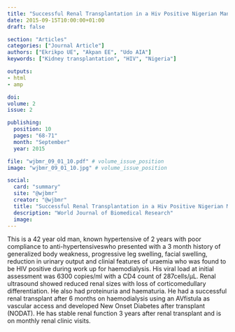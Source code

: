 ```yaml
---
title: "Successful Renal Transplantation in a Hiv Positive Nigerian Man a Case Report"
date: 2015-09-15T10:00:00+01:00
draft: false

section: "Articles"
categories: ["Journal Article"]
authors: ["Ekrikpo UE", "Akpan EE", "Udo AIA"]
keywords: ["Kidney transplantation", "HIV", "Nigeria"]

outputs: 
- html
- amp

doi:
volume: 2
issue: 2

publishing:
  position: 10
  pages: "68-71"
  month: "September"
  year: 2015

file: "wjbmr_09_01_10.pdf" # volume_issue_position
image: "wjbmr_09_01_10.jpg" # volume_issue_position

social:
  card: "summary"
  site: "@wjbmr"
  creator: "@wjbmr"
  title: "Successful Renal Transplantation in a Hiv Positive Nigerian Man a Case Report"
  description: "World Journal of Biomedical Research"
  image:
---
```

This is a 42 year old man, known hypertensive of 2 years with poor compliance to anti-hypertensiveswho presented with a 3 month history of generalized body weakness, progressive leg swelling, facial swelling, reduction in urinary output and clinial features of uraemia who was found to be HIV positive during work up for haemodialysis. His viral load at initial assessment was 6300 copies/ml with a CD4 count of 287cells/µL. Renal ultrasound showed reduced renal sizes with loss of corticomedullary differentiation. He also had proteinuria and haematuria. He had a successful renal transplant after 6 months on haemodialysis using an AVfistula as vascular access and developed New Onset Diabetes after transplant (NODAT). He has stable renal function 3 years after renal transplant and is on monthly renal clinic visits.
